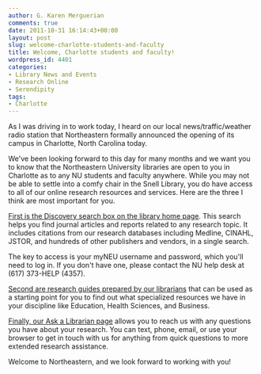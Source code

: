 ```yaml
---
author: G. Karen Merguerian
comments: true
date: 2011-10-31 16:14:43+00:00
layout: post
slug: welcome-charlotte-students-and-faculty
title: Welcome, Charlotte students and faculty!
wordpress_id: 4401
categories:
- Library News and Events
- Research Online
- Serendipity
tags:
- Charlotte
---
```


As I was driving in to work today, I heard on our local news/traffic/weather radio station that Northeastern formally announced the opening of its campus in Charlotte, North Carolina today.

We've been looking forward to this day for many months and we want you to know that the Northeastern University libraries are open to you in Charlotte as to any NU students and faculty anywhere. While you may not be able to settle into a comfy chair in the Snell Library, you do have access to all of our online research resources and services. Here are the three I think are most important for you.

[First is the Discovery search box on the library home page](http://www.lib.neu.edu). This search helps you find journal articles and reports related to any research topic. It includes citations from our research databases including Medline, CINAHL, JSTOR, and hundreds of other publishers and vendors, in a single search.

The key to access is your myNEU username and password, which you'll need to log in. If you don't have one, please contact the NU help desk at (617) 373-HELP (4357).

[Second are research guides prepared by our librarians](http://subjectguides.lib.neu.edu) that can be used as a starting point for you to find out what specialized resources we have in your discipline like Education, Health Sciences, and Business.

[Finally, our Ask a Librarian page](http://www.lib.neu.edu/ask) allows you to reach us with any questions you have about your research. You can text, phone, email, or use your browser to get in touch with us for anything from quick questions to more extended research assistance.

Welcome to Northeastern, and we look forward to working with you!
